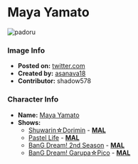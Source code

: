 # Maya Yamato

![padoru](https://raw.githubusercontent.com/shadow578/Project-Padoru/master/Padoru/bang-dream/bang-dream-maya-yamato.png "Maya Yamato")

### Image Info
* **Posted on:**     [twitter.com](https://twitter.com/asanava18/status/1075978864277512194)
* **Created by:**    [asanava18](https://github.com/shadow578/Project-Padoru/blob/master/table-of-contents/creators/asanava18.md)
* **Contributor:**   shadow578

### Character Info
* **Name:**   [Maya Yamato](https://myanimelist.net/character/157532)
* **Shows:**
  * [Shuwarin☆Dorimin](https://github.com/shadow578/Project-Padoru/blob/master/table-of-contents/shows/ShuwarinDorimin.md) - [__MAL__](https://myanimelist.net/anime/36919/Shuwarin☆Dorimin)
  * [Pastel Life](https://github.com/shadow578/Project-Padoru/blob/master/table-of-contents/shows/PastelLife.md) - [__MAL__](https://myanimelist.net/anime/37778/Pastel_Life)
  * [BanG Dream! 2nd Season](https://github.com/shadow578/Project-Padoru/blob/master/table-of-contents/shows/BanGDream2ndSeason.md) - [__MAL__](https://myanimelist.net/anime/37869/BanG_Dream_2nd_Season)
  * [BanG Dream! Garupa☆Pico](https://github.com/shadow578/Project-Padoru/blob/master/table-of-contents/shows/BanGDreamGarupaPico.md) - [__MAL__](https://myanimelist.net/anime/37873/BanG_Dream_Garupa☆Pico)


